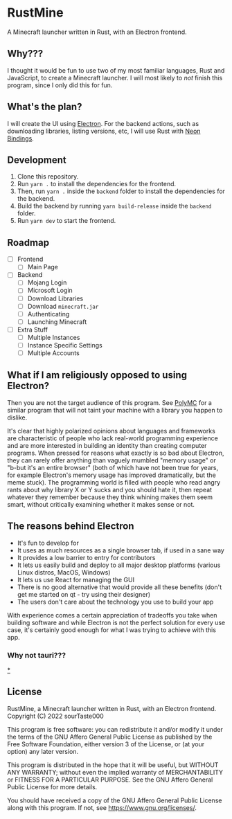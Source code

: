 # RustMine

A Minecraft launcher written in Rust, with an Electron frontend.

## Why???

I thought it would be fun to use two of my most familiar languages, Rust and
JavaScript, to create a Minecraft launcher. I will most likely to _not_ finish
this program, since I only did this for fun.

## What's the plan?

I will create the UI using [Electron](https://www.electronjs.org/). For the
backend actions, such as downloading libraries, listing versions, etc, I will
use Rust with [Neon Bindings](https://neon-bindings.com/).

## Development

1. Clone this repository.
2. Run `yarn .` to install the dependencies for the frontend.
3. Then, run `yarn .` inside the `backend` folder to install the dependencies
   for the backend.
4. Build the backend by running `yarn build-release` inside the `backend`
   folder.
5. Run `yarn dev` to start the frontend.

## Roadmap

- [ ] Frontend
  - [ ] Main Page
- [ ] Backend
  - [ ] Mojang Login
  - [ ] Microsoft Login
  - [ ] Download Libraries
  - [ ] Download `minecraft.jar`
  - [ ] Authenticating
  - [ ] Launching Minecraft
- [ ] Extra Stuff
  - [ ] Multiple Instances
  - [ ] Instance Specific Settings
  - [ ] Multiple Accounts

## What if I am religiously opposed to using Electron?

Then you are not the target audience of this program. See
[PolyMC](https://github.com/PolyMC/PolyMC) for a similar program that will not
taint your machine with a library you happen to dislike.

It's clear that highly polarized opinions about languages and frameworks are
characteristic of people who lack real-world programming experience and are more
interested in building an identity than creating computer programs. When pressed
for reasons what exactly is so bad about Electron, they can rarely offer
anything than vaguely mumbled "memory usage" or "b-but it's an entire browser"
(both of which have not been true for years, for example Electron's memory usage
has improved dramatically, but the meme stuck). The programming world is filled
with people who read angry rants about why library X or Y sucks and you should
hate it, then repeat whatever they remember because they think whining makes
them seem smart, without critically examining whether it makes sense or not.

## The reasons behind Electron

- It's fun to develop for
- It uses as much resources as a single browser tab, if used in a sane way
- It provides a low barrier to entry for contributors
- It lets us easily build and deploy to all major desktop platforms (various
  Linux distros, MacOS, Windows)
- It lets us use React for managing the GUI
- There is no good alternative that would provide all these benefits (don't get
  me started on qt - try using their designer)
- The users don't care about the technology you use to build your app

With experience comes a certain appreciation of tradeoffs you take when building
software and while Electron is not the perfect solution for every use case, it's
certainly good enough for what I was trying to achieve with this app.

### Why not tauri???

[*](https://youtu.be/jyTA33HQZLA?t=95)

## License

RustMine, a Minecraft launcher written in Rust, with an Electron frontend.
Copyright (C) 2022 sourTaste000

This program is free software: you can redistribute it and/or modify it under
the terms of the GNU Affero General Public License as published by the Free
Software Foundation, either version 3 of the License, or (at your option) any
later version.

This program is distributed in the hope that it will be useful, but WITHOUT ANY
WARRANTY; without even the implied warranty of MERCHANTABILITY or FITNESS FOR A
PARTICULAR PURPOSE. See the GNU Affero General Public License for more details.

You should have received a copy of the GNU Affero General Public License along
with this program. If not, see <https://www.gnu.org/licenses/>.
